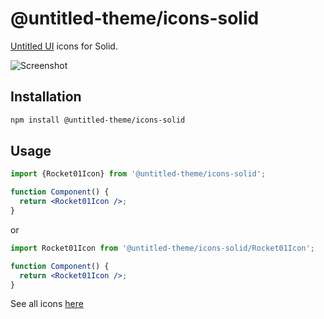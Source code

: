 # @untitled-theme/icons-solid

[Untitled UI](<https://www.figma.com/file/5OtZ9gq2jAPCYkmVI2Dd8e/%E2%9D%96-PREVIEW-%E2%9D%96-Untitled-UI-%E2%80%93-PRO-VARIABLES-(v4.0)?type=design&node-id=3463-407484&mode=design&t=oOV4Ezg1JTNhN3ec-0>) icons for Solid.

![Screenshot](https://raw.githubusercontent.com/calvo-jp/untitled-theme/main/docs/icons-solid-vscode-jsdoc-preview-screenshot.png)


## Installation

```bash
npm install @untitled-theme/icons-solid
```

## Usage

```jsx
import {Rocket01Icon} from '@untitled-theme/icons-solid';

function Component() {
  return <Rocket01Icon />;
}
```

or

```jsx
import Rocket01Icon from '@untitled-theme/icons-solid/Rocket01Icon';

function Component() {
  return <Rocket01Icon />;
}
```

See all icons [here](https://untitled-theme-docs.vercel.app/icons)

